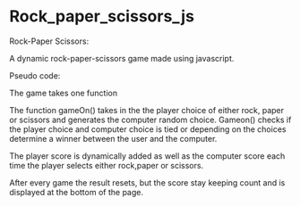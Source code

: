 # Rock_paper_scissors_js

Rock-Paper Scissors:

A dynamic rock-paper-scissors game made using javascript.

Pseudo code:

The game takes one function 

The function gameOn() takes in the the player choice of either rock, paper or scissors and generates the computer random choice. Gameon() checks if the player choice and computer choice is tied or depending on the choices determine a winner between the user and the computer. 

The player score is dynamically added as well as the computer score each time the player selects either rock,paper or scissors. 

After every game the result resets, but the score stay keeping count and is displayed at the bottom of the page.  

